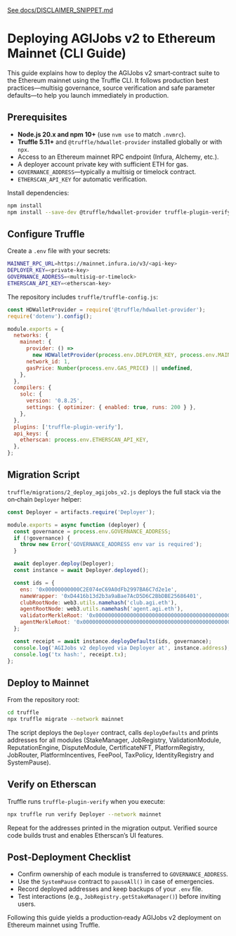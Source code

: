 [See docs/DISCLAIMER_SNIPPET.md](DISCLAIMER_SNIPPET.md)

# Deploying AGIJobs v2 to Ethereum Mainnet (CLI Guide)

This guide explains how to deploy the AGIJobs v2 smart‑contract suite to the Ethereum mainnet using the Truffle CLI. It follows production best practices—multisig governance, source verification and safe parameter defaults—to help you launch immediately in production.

## Prerequisites

- **Node.js 20.x and npm 10+** (use `nvm use` to match `.nvmrc`).
- **Truffle 5.11+** and `@truffle/hdwallet-provider` installed globally or with `npx`.
- Access to an Ethereum mainnet RPC endpoint (Infura, Alchemy, etc.).
- A deployer account private key with sufficient ETH for gas.
- `GOVERNANCE_ADDRESS`—typically a multisig or timelock contract.
- `ETHERSCAN_API_KEY` for automatic verification.

Install dependencies:

```bash
npm install
npm install --save-dev @truffle/hdwallet-provider truffle-plugin-verify
```

## Configure Truffle

Create a `.env` file with your secrets:

```bash
MAINNET_RPC_URL=https://mainnet.infura.io/v3/<api-key>
DEPLOYER_KEY=<private-key>
GOVERNANCE_ADDRESS=<multisig-or-timelock>
ETHERSCAN_API_KEY=<etherscan-key>
```

The repository includes `truffle/truffle-config.js`:

```javascript
const HDWalletProvider = require('@truffle/hdwallet-provider');
require('dotenv').config();

module.exports = {
  networks: {
    mainnet: {
      provider: () =>
        new HDWalletProvider(process.env.DEPLOYER_KEY, process.env.MAINNET_RPC_URL),
      network_id: 1,
      gasPrice: Number(process.env.GAS_PRICE) || undefined,
    },
  },
  compilers: {
    solc: {
      version: '0.8.25',
      settings: { optimizer: { enabled: true, runs: 200 } },
    },
  },
  plugins: ['truffle-plugin-verify'],
  api_keys: {
    etherscan: process.env.ETHERSCAN_API_KEY,
  },
};
```

## Migration Script

`truffle/migrations/2_deploy_agijobs_v2.js` deploys the full stack via the on‑chain `Deployer` helper:

```javascript
const Deployer = artifacts.require('Deployer');

module.exports = async function (deployer) {
  const governance = process.env.GOVERNANCE_ADDRESS;
  if (!governance) {
    throw new Error('GOVERNANCE_ADDRESS env var is required');
  }

  await deployer.deploy(Deployer);
  const instance = await Deployer.deployed();

  const ids = {
    ens: '0x00000000000C2E074eC69A0dFb2997BA6C7d2e1e',
    nameWrapper: '0xD4416b13d2b3a9aBae7AcD5D6C2BbDBE25686401',
    clubRootNode: web3.utils.namehash('club.agi.eth'),
    agentRootNode: web3.utils.namehash('agent.agi.eth'),
    validatorMerkleRoot: '0x0000000000000000000000000000000000000000000000000000000000000000',
    agentMerkleRoot: '0x0000000000000000000000000000000000000000000000000000000000000000',
  };

  const receipt = await instance.deployDefaults(ids, governance);
  console.log('AGIJobs v2 deployed via Deployer at', instance.address);
  console.log('tx hash:', receipt.tx);
};
```

## Deploy to Mainnet

From the repository root:

```bash
cd truffle
npx truffle migrate --network mainnet
```

The script deploys the `Deployer` contract, calls `deployDefaults` and prints addresses for all modules (StakeManager, JobRegistry, ValidationModule, ReputationEngine, DisputeModule, CertificateNFT, PlatformRegistry, JobRouter, PlatformIncentives, FeePool, TaxPolicy, IdentityRegistry and SystemPause).

## Verify on Etherscan

Truffle runs `truffle-plugin-verify` when you execute:

```bash
npx truffle run verify Deployer --network mainnet
```

Repeat for the addresses printed in the migration output. Verified source code builds trust and enables Etherscan’s UI features.

## Post‑Deployment Checklist

- Confirm ownership of each module is transferred to `GOVERNANCE_ADDRESS`.
- Use the `SystemPause` contract to `pauseAll()` in case of emergencies.
- Record deployed addresses and keep backups of your `.env` file.
- Test interactions (e.g., `JobRegistry.getStakeManager()`) before inviting users.

Following this guide yields a production‑ready AGIJobs v2 deployment on Ethereum mainnet using Truffle.

